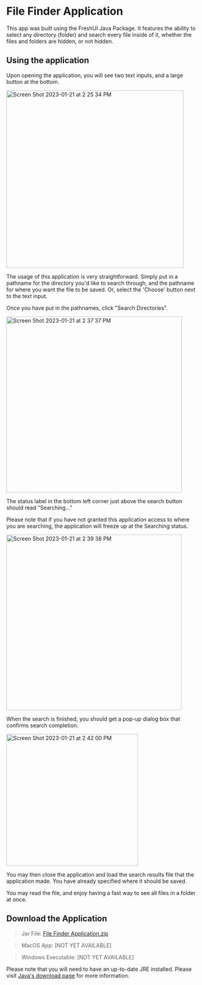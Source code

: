 # File Finder Application
This app was built using the FreshUI Java Package. It features the ability to 
select any directory (folder) and search every file inside of it, whether the 
files and folders are hidden, or not hidden.

## Using the application
Upon opening the application, you will see two text inputs, and a large button at the bottom.

<img width="464" alt="Screen Shot 2023-01-21 at 2 25 34 PM" src="https://user-images.githubusercontent.com/98616672/213887700-3f5410e0-fbf9-4653-991c-05f2ae051d0c.png">

The usage of this application is very straightforward. Simply put in a pathname for the directory you'd like to search through, and the pathname for where you
want the file to be saved. Or, select the 'Choose' button next to the text input. 

Once you have put in the pathnames, click "Search Directories".

<img width="460" alt="Screen Shot 2023-01-21 at 2 37 37 PM" src="https://user-images.githubusercontent.com/98616672/213888002-b268f83b-cf98-4b76-ab96-61e0eb9ed6c1.png">

The status label in the bottom left corner just above the search button should read "Searching..."

Please note that if you have not granted this application access to where you are searching, the application will freeze up at the Searching status.

<img width="459" alt="Screen Shot 2023-01-21 at 2 39 38 PM" src="https://user-images.githubusercontent.com/98616672/213888047-00f93146-53c8-4efc-b158-7b8f2a9c1202.png">

When the search is finished, you should get a pop-up dialog box that confirms search completion.

<img width="345" alt="Screen Shot 2023-01-21 at 2 42 00 PM" src="https://user-images.githubusercontent.com/98616672/213888096-201279d4-d5f6-4d02-8e57-0e51abefde44.png">

You may then close the application and load the search results file that the application made. You have already specified where it should be saved. 

You may read the file, and enjoy having a fast way to see all files in a folder at once.

## Download the Application
> Jar File: [File Finder Application.zip](https://github.com/NoahLake07/File-Finder/files/10473106/File.Finder.Application.zip)

> MacOS App: [NOT YET AVAILABLE] 

> Windows Executable: [NOT YET AVAILABLE]

Please note that you will need to have an up-to-date JRE installed. 
Please visit [Java's download page](java.com/download) for more information.
